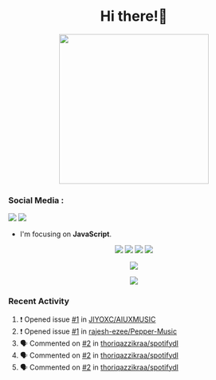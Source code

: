 <h1 align="center">Hi there!👋</h1>

<p align="center"><img src="https://avatars.githubusercontent.com/thoriqazzikraa" width="300" height="300"></p>

<h3 align="left">Social Media :</h3>
<a href="https://facebook.com/thoriqazzikra"><img src="https://img.icons8.com/color/48/000000/facebook.png"></a> <a href="https://instagram.com/nechlophomeria"><img src="https://img.icons8.com/fluency/48/000000/instagram-new.png"></a>

- I'm focusing on **JavaScript**.


<p align="center">
  <img src="https://img.shields.io/badge/-JavaScript-black?style=flat-square&logo=javascript" />
  <img src="https://img.shields.io/badge/-Node.js-black?style=flat-square&logo=Node.js" />
  <img src="https://img.shields.io/badge/-Git-black?style=flat-square&logo=git" />
  <img src="https://img.shields.io/badge/-GitHub-black?style=flat-square&logo=github" />
</p>
 
<p align="center"> 
  <img src="https://github-readme-stats-2cal-qg7j3iqks-tazzikragmailcoms-projects.vercel.app/api?username=thoriqazzikraa&bg_color=30,e96443,904e95&title_color=fff&count_private=true&include_all_commits=false&text_color=fff&icon_color=fff&hide_border=true&show_icons=true" /></p>
  
<p align="center">
  <img src="https://github-readme-stats-2cal-qg7j3iqks-tazzikragmailcoms-projects.vercel.app/api/top-langs?username=thoriqazzikraa&bg_color=30,e96443,904e95&title_color=fff&text_color=fff&hide_border=true&show_icons=true&layout=compact" /></p>

### Recent Activity

<!--START_SECTION:activity-->
1. ❗ Opened issue [#1](https://github.com/JIYOXC/AIUXMUSIC/issues/1) in [JIYOXC/AIUXMUSIC](https://github.com/JIYOXC/AIUXMUSIC)
2. ❗ Opened issue [#1](https://github.com/rajesh-ezee/Pepper-Music/issues/1) in [rajesh-ezee/Pepper-Music](https://github.com/rajesh-ezee/Pepper-Music)
3. 🗣 Commented on [#2](https://github.com/thoriqazzikraa/spotifydl/issues/2#issuecomment-2142765770) in [thoriqazzikraa/spotifydl](https://github.com/thoriqazzikraa/spotifydl)
4. 🗣 Commented on [#2](https://github.com/thoriqazzikraa/spotifydl/issues/2#issuecomment-2141788344) in [thoriqazzikraa/spotifydl](https://github.com/thoriqazzikraa/spotifydl)
5. 🗣 Commented on [#2](https://github.com/thoriqazzikraa/spotifydl/issues/2#issuecomment-2141787083) in [thoriqazzikraa/spotifydl](https://github.com/thoriqazzikraa/spotifydl)
<!--END_SECTION:activity-->

